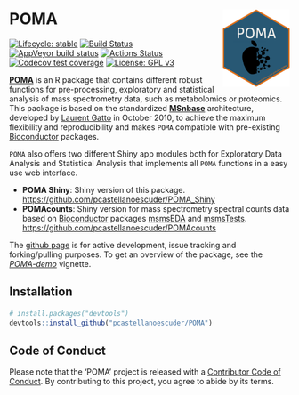 
# POMA <img src='man/figures/logo.png' align="right" height="139" />

<!-- badges: start -->

[![Lifecycle:
stable](https://img.shields.io/badge/lifecycle-stable-brightgreen.svg)](https://www.tidyverse.org/lifecycle/#stable)
[![Build
Status](https://travis-ci.org/pcastellanoescuder/POMA.svg?branch=master)](https://travis-ci.org/pcastellanoescuder/POMA)
[![AppVeyor build
status](https://ci.appveyor.com/api/projects/status/github/pcastellanoescuder/POMA?branch=master&svg=true)](https://ci.appveyor.com/project/pcastellanoescuder/POMA)
[![Actions
Status](https://github.com/pcastellanoescuder/POMA/workflows/R-CMD-check/badge.svg)](https://github.com/pcastellanoescuder/POMA/actions)
[![Codecov test
coverage](https://codecov.io/gh/pcastellanoescuder/POMA/branch/master/graph/badge.svg)](https://codecov.io/gh/pcastellanoescuder/POMA?branch=master)
[![License: GPL
v3](https://img.shields.io/badge/License-GPLv3-blue.svg)](https://www.gnu.org/licenses/gpl-3.0)

<!-- badges: end -->

[**POMA**](http://pcastellanoescuder.github.io/POMA/) is an R package
that contains different robust functions for pre-processing, exploratory
and statistical analysis of mass spectrometry data, such as metabolomics
or proteomics. This package is based on the standardized
[**MSnbase**](http://lgatto.github.io/MSnbase/) architecture, developed
by [Laurent Gatto](http://lgatto.github.io/) in October 2010, to achieve
the maximum flexibility and reproducibility and makes `POMA` compatible
with pre-existing [Bioconductor](https://bioconductor.org) packages.

`POMA` also offers two different Shiny app modules both for Exploratory
Data Analysis and Statistical Analysis that implements all `POMA`
functions in a easy use web interface.

  - **POMA Shiny**: Shiny version of this package.
    <https://github.com/pcastellanoescuder/POMA_Shiny>  
  - **POMAcounts**: Shiny version for mass spectrometry spectral counts
    data based on [Bioconductor](https://bioconductor.org) packages
    [msmsEDA](https://bioconductor.org/packages/release/bioc/html/msmsEDA.html)
    and
    [msmsTests](https://bioconductor.org/packages/release/bioc/html/msmsTests.html).
    <https://github.com/pcastellanoescuder/POMAcounts>

The [github page](https://github.com/pcastellanoescuder/POMA) is for
active development, issue tracking and forking/pulling purposes. To get
an overview of the package, see the
[*POMA-demo*](https://pcastellanoescuder.github.io/POMA/articles/POMA-demo.html)
vignette.

## Installation

``` r
# install.packages("devtools")
devtools::install_github("pcastellanoescuder/POMA")
```

## Code of Conduct

Please note that the ‘POMA’ project is released with a [Contributor Code
of
Conduct](https://pcastellanoescuder.github.io/POMA/CODE_OF_CONDUCT.html).
By contributing to this project, you agree to abide by its terms.
